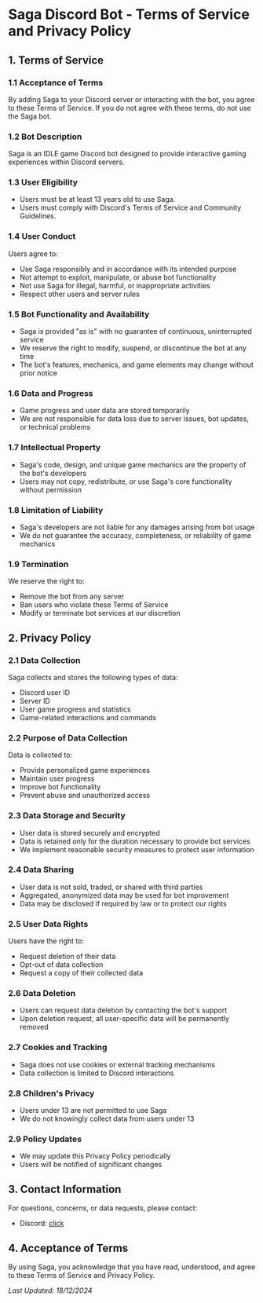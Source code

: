 # Saga Discord Bot - Terms of Service and Privacy Policy

## 1. Terms of Service

### 1.1 Acceptance of Terms
By adding Saga to your Discord server or interacting with the bot, you agree to these Terms of Service. If you do not agree with these terms, do not use the Saga bot.

### 1.2 Bot Description
Saga is an IDLE game Discord bot designed to provide interactive gaming experiences within Discord servers.

### 1.3 User Eligibility
- Users must be at least 13 years old to use Saga.
- Users must comply with Discord's Terms of Service and Community Guidelines.

### 1.4 User Conduct
Users agree to:
- Use Saga responsibly and in accordance with its intended purpose
- Not attempt to exploit, manipulate, or abuse bot functionality
- Not use Saga for illegal, harmful, or inappropriate activities
- Respect other users and server rules

### 1.5 Bot Functionality and Availability
- Saga is provided "as is" with no guarantee of continuous, uninterrupted service
- We reserve the right to modify, suspend, or discontinue the bot at any time
- The bot's features, mechanics, and game elements may change without prior notice

### 1.6 Data and Progress
- Game progress and user data are stored temporarily
- We are not responsible for data loss due to server issues, bot updates, or technical problems

### 1.7 Intellectual Property
- Saga's code, design, and unique game mechanics are the property of the bot's developers
- Users may not copy, redistribute, or use Saga's core functionality without permission

### 1.8 Limitation of Liability
- Saga's developers are not liable for any damages arising from bot usage
- We do not guarantee the accuracy, completeness, or reliability of game mechanics

### 1.9 Termination
We reserve the right to:
- Remove the bot from any server
- Ban users who violate these Terms of Service
- Modify or terminate bot services at our discretion

## 2. Privacy Policy

### 2.1 Data Collection
Saga collects and stores the following types of data:
- Discord user ID
- Server ID
- User game progress and statistics
- Game-related interactions and commands

### 2.2 Purpose of Data Collection
Data is collected to:
- Provide personalized game experiences
- Maintain user progress
- Improve bot functionality
- Prevent abuse and unauthorized access

### 2.3 Data Storage and Security
- User data is stored securely and encrypted
- Data is retained only for the duration necessary to provide bot services
- We implement reasonable security measures to protect user information

### 2.4 Data Sharing
- User data is not sold, traded, or shared with third parties
- Aggregated, anonymized data may be used for bot improvement
- Data may be disclosed if required by law or to protect our rights

### 2.5 User Data Rights
Users have the right to:
- Request deletion of their data
- Opt-out of data collection
- Request a copy of their collected data

### 2.6 Data Deletion
- Users can request data deletion by contacting the bot's support
- Upon deletion request, all user-specific data will be permanently removed

### 2.7 Cookies and Tracking
- Saga does not use cookies or external tracking mechanisms
- Data collection is limited to Discord interactions

### 2.8 Children's Privacy
- Users under 13 are not permitted to use Saga
- We do not knowingly collect data from users under 13

### 2.9 Policy Updates
- We may update this Privacy Policy periodically
- Users will be notified of significant changes

## 3. Contact Information
For questions, concerns, or data requests, please contact:
- Discord: [click](https://discord.gg/Mb2eZfGv)

## 4. Acceptance of Terms
By using Saga, you acknowledge that you have read, understood, and agree to these Terms of Service and Privacy Policy.

*Last Updated: 18/12/2024*
